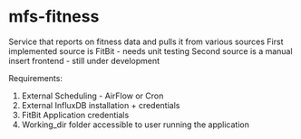 # mfs-fitness

Service that reports on fitness data and pulls it from various sources
First implemented source is FitBit - needs unit testing
Second source is a manual insert frontend - still under development

Requirements:
1. External Scheduling - AirFlow or Cron
2. External InfluxDB installation + credentials
3. FitBit Application credentials
4. Working_dir folder accessible to user running the application
